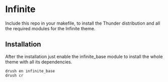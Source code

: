 # Infinite
Include this repo in your makefile, to install the Thunder distribution and all the required modules for the Infinite theme.


## Installation
After the installation just enable the infinite_base module to install the whole theme with all its dependencies.

```
drush en infinite_base
drush cr
```

